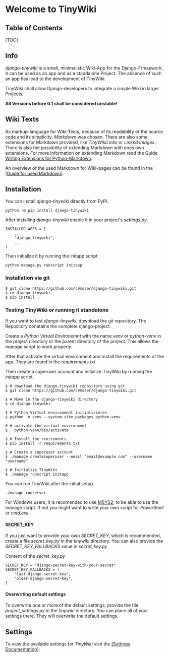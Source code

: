# Welcome to TinyWiki

## Table of Contents

[TOC]

## Info

*django-tinywiki* is a small, minimalistic Wiki-App for the Django-Frmaework.
It can be used as an app and as a standalone Project. The absence of such an
app has lead to the development of TinyWiki.

TinyWiki shall allow Django-developers to integrate a simple Wiki in larger
Projects.

**All Versions before 0.1 shall be considered unstable!**

## Wiki Texts

As markup-language for Wiki-Texts, because of its readability of the source 
code and its simplicity, *Markdown* was chosen. There are also some extensions
for Markdown provided, like *TinyWikiLinks* or *Linked Images*. There is also
the possibility of extending Markdown with ones own extensions. For more 
information on extending Markdown read the Guide
[Writing Extensions for Python-Markdown](https://python-markdown.github.io/extensions/api/#writing-extensions-for-python-markdown).

An overview of the used Markdown for Wiki-pages can be found in the
[[Guide for used Markdown]](en-tinywiki-markdown).

## Installation

You can install *django-tinywiki* directly from PyPI.

```
python -m pip install django-tinywiki
```

After installing *django-tinywiki* enable it in your project's *settings.py*.

``` { .python }
INSTALLED_APPS = [
    ...
    "django_tinywiki",
    ...
]
```

Then initialize it by running the initapp script:

``` { .sh }
python manage.py runscript initapp
```

### Installation via git

``` { .sh }
$ git clone https://github.com/c9moser/django-tinywiki.git
$ cd django-tinywiki
$ pip install .
```

### Testing TinyWiki or running it standalone

If you want to test *django-tinywiki*, download the git repository.
The Repository conatains the complete django-project.

Create a *Python Virtual Environemnt* with the name *venv* or 
*python-venv* in the project directory or the parent directory of the 
project. This allows the *manage* script to work properly.

After that activate the virtual environment and install the requirements
of the app. They are found in the *requirements.txt*.

Then create a superuser account and initialize TinyWiki by running the
*initapp* script.


``` { .sh }
$ # download the django-tinywiki repository using git
$ git clone https://github.com/c9moser/django-tinywiki.git

$ # Move in the django-tinywiki directory
$ cd django-tinywiki

$ # Python Virtual environment initialisieren
$ python -m venv --system-site-packages python-venv

# # activate the virtual environment
$ . python-venv/bin/activate

$ # Install the reuirements
$ pip install -r requirements.txt

$ # Create a superuser account
$ ./manage createsuperuser --email "email@example.com" --username "username"

$ # Initialize TinyWiki
$ ./manage runscript initapp
```

You can run TinyWiki after the initial setup.

``` { .sh }
./manage runserver
```

For Windows users, it is recomended to use [MSYS2](https://www.msys2.org),
to be able to use the manage script. If not you might want to write your
own script for *PowerShell* or *cmd.exe*.

#### SECRET_KEY

If you just want to provide your own *SECRET_KEY*, which is recommended,
create a file *secret_key.py* in the *tinywiki* directory. You can also
provide the *SECRET_KEY_FALLBACKS* value in *secret_key.py*

Content of the *secret_key.py*

``` { .python }
SECRET_KEY = "django-secret-key-with-your-secret"
SECRET_KEY_FALLBACKS = [
    "last-django-secret-key",
    "older-django-secret-key",
]
```

#### Overwriting default settings

To overwrite one or more of the default settings, provide the file
*project_settings.py* in the *tinywiki* directory. You can place all
of your settings there. They will overwrite the default settings.

## Settings

To view the available settings for *TinyWiki* visit the [[Settings Documentation]](en-tinywiki-settings).

